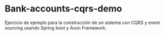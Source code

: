 # Bank-accounts-cqrs-demo
Ejercicio de ejemplo para la construcción de un sistema con CQRS y event sourcing usando Spring boot y Axon Framework.
